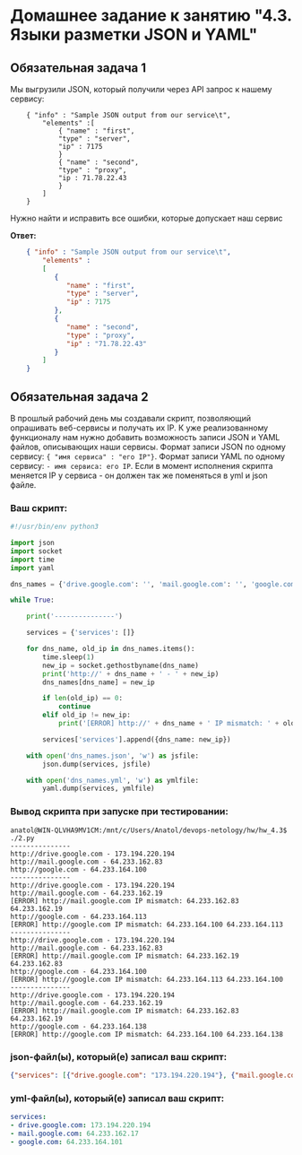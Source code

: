 # Домашнее задание к занятию "4.3. Языки разметки JSON и YAML"

## Обязательная задача 1
Мы выгрузили JSON, который получили через API запрос к нашему сервису:
```
    { "info" : "Sample JSON output from our service\t",
        "elements" :[
            { "name" : "first",
            "type" : "server",
            "ip" : 7175 
            }
            { "name" : "second",
            "type" : "proxy",
            "ip : 71.78.22.43
            }
        ]
    }
```
  Нужно найти и исправить все ошибки, которые допускает наш сервис

**Ответ:**
```json
    { "info" : "Sample JSON output from our service\t",
        "elements" :
        [
           {
              "name" : "first",
              "type" : "server",
              "ip" : 7175 
           },
           { 
              "name" : "second",
              "type" : "proxy",
              "ip" : "71.78.22.43"
           }
        ]
    }
```

## Обязательная задача 2
В прошлый рабочий день мы создавали скрипт, позволяющий опрашивать веб-сервисы и получать их IP. К уже реализованному функционалу нам нужно добавить возможность записи JSON и YAML файлов, описывающих наши сервисы. Формат записи JSON по одному сервису: `{ "имя сервиса" : "его IP"}`. Формат записи YAML по одному сервису: `- имя сервиса: его IP`. Если в момент исполнения скрипта меняется IP у сервиса - он должен так же поменяться в yml и json файле.

### Ваш скрипт:
```python
#!/usr/bin/env python3

import json
import socket
import time
import yaml

dns_names = {'drive.google.com': '', 'mail.google.com': '', 'google.com': ''}

while True:

    print('---------------')

    services = {'services': []}

    for dns_name, old_ip in dns_names.items():
        time.sleep(1)
        new_ip = socket.gethostbyname(dns_name)
        print('http://' + dns_name + ' - ' + new_ip)
        dns_names[dns_name] = new_ip

        if len(old_ip) == 0:
            continue
        elif old_ip != new_ip:
            print('[ERROR] http://' + dns_name + ' IP mismatch: ' + old_ip + ' ' + new_ip)

        services['services'].append({dns_name: new_ip})

    with open('dns_names.json', 'w') as jsfile:
        json.dump(services, jsfile)

    with open('dns_names.yml', 'w') as ymlfile:
        yaml.dump(services, ymlfile)

```

### Вывод скрипта при запуске при тестировании:
```
anatol@WIN-QLVHA9MV1CM:/mnt/c/Users/Anatol/devops-netology/hw/hw_4.3$ ./2.py
---------------
http://drive.google.com - 173.194.220.194
http://mail.google.com - 64.233.162.83
http://google.com - 64.233.164.100
---------------
http://drive.google.com - 173.194.220.194
http://mail.google.com - 64.233.162.19
[ERROR] http://mail.google.com IP mismatch: 64.233.162.83 64.233.162.19
http://google.com - 64.233.164.113
[ERROR] http://google.com IP mismatch: 64.233.164.100 64.233.164.113
---------------
http://drive.google.com - 173.194.220.194
http://mail.google.com - 64.233.162.83
[ERROR] http://mail.google.com IP mismatch: 64.233.162.19 64.233.162.83
http://google.com - 64.233.164.100
[ERROR] http://google.com IP mismatch: 64.233.164.113 64.233.164.100
---------------
http://drive.google.com - 173.194.220.194
http://mail.google.com - 64.233.162.19
[ERROR] http://mail.google.com IP mismatch: 64.233.162.83 64.233.162.19
http://google.com - 64.233.164.138
[ERROR] http://google.com IP mismatch: 64.233.164.100 64.233.164.138
```

### json-файл(ы), который(е) записал ваш скрипт:
```json
{"services": [{"drive.google.com": "173.194.220.194"}, {"mail.google.com": "64.233.162.17"}, {"google.com": "64.233.164.101"}]}
```

### yml-файл(ы), который(е) записал ваш скрипт:
```yaml
services:
- drive.google.com: 173.194.220.194
- mail.google.com: 64.233.162.17
- google.com: 64.233.164.101

```